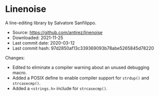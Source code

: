 # Linenoise

A line-editing library by Salvatore Sanfilippo.

* Source: https://github.com/antirez/linenoise
* Downloaded: 2021-11-25
* Last commit date: 2020-03-12
* Last commit hash: 97d2850af13c339369093b78abe5265845d78220

Changes:

* Edited to eliminate a compiler warning about an unused debugging macro.
* Added a POSIX define to enable compiler support for `strdup()` and `strcasecmp()`.
* Added a `<strings.h>` include for `strcasecmp()`.
